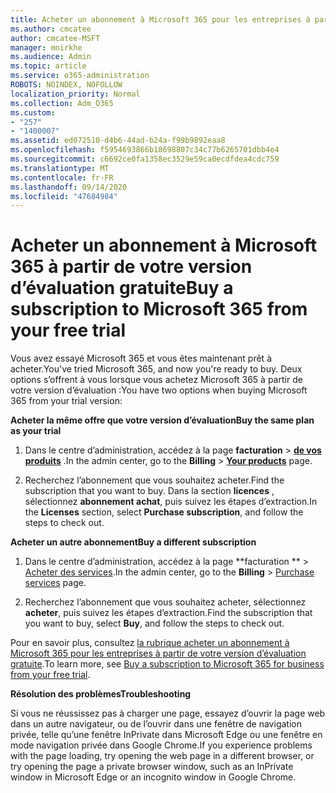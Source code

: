 ```yaml
---
title: Acheter un abonnement à Microsoft 365 pour les entreprises à partir de votre version d’évaluation gratuite
ms.author: cmcatee
author: cmcatee-MSFT
manager: mnirkhe
ms.audience: Admin
ms.topic: article
ms.service: o365-administration
ROBOTS: NOINDEX, NOFOLLOW
localization_priority: Normal
ms.collection: Adm_O365
ms.custom:
- "257"
- "1400007"
ms.assetid: ed072510-d4b6-44ad-b24a-f99b9892eaa8
ms.openlocfilehash: f5954693866b18698807c34c77b6265701dbb4e4
ms.sourcegitcommit: c6692ce0fa1358ec3529e59ca0ecdfdea4cdc759
ms.translationtype: MT
ms.contentlocale: fr-FR
ms.lasthandoff: 09/14/2020
ms.locfileid: "47684984"
---
```

# <a name="buy-a-subscription-to-microsoft-365-from-your-free-trial"></a><span data-ttu-id="7a573-102">Acheter un abonnement à Microsoft 365 à partir de votre version d’évaluation gratuite</span><span class="sxs-lookup"><span data-stu-id="7a573-102">Buy a subscription to Microsoft 365 from your free trial</span></span>

<span data-ttu-id="7a573-103">Vous avez essayé Microsoft 365 et vous êtes maintenant prêt à acheter.</span><span class="sxs-lookup"><span data-stu-id="7a573-103">You've tried Microsoft 365, and now you're ready to buy.</span></span> <span data-ttu-id="7a573-104">Deux options s’offrent à vous lorsque vous achetez Microsoft 365 à partir de votre version d’évaluation :</span><span class="sxs-lookup"><span data-stu-id="7a573-104">You have two options when buying Microsoft 365 from your trial version:</span></span>
  
 <span data-ttu-id="7a573-105">**Acheter la même offre que votre version d’évaluation**</span><span class="sxs-lookup"><span data-stu-id="7a573-105">**Buy the same plan as your trial**</span></span>
  
1. <span data-ttu-id="7a573-106">Dans le centre d’administration, accédez à la page **facturation** \> **[de vos produits](https://go.microsoft.com/fwlink/p/?linkid=842054)** .</span><span class="sxs-lookup"><span data-stu-id="7a573-106">In the admin center, go to the **Billing** \> **[Your products](https://go.microsoft.com/fwlink/p/?linkid=842054)** page.</span></span>

2. <span data-ttu-id="7a573-107">Recherchez l’abonnement que vous souhaitez acheter.</span><span class="sxs-lookup"><span data-stu-id="7a573-107">Find the subscription that you want to buy.</span></span> <span data-ttu-id="7a573-108">Dans la section **licences** , sélectionnez **abonnement achat**, puis suivez les étapes d’extraction.</span><span class="sxs-lookup"><span data-stu-id="7a573-108">In the **Licenses** section, select **Purchase subscription**, and follow the steps to check out.</span></span>

<span data-ttu-id="7a573-109">**Acheter un autre abonnement**</span><span class="sxs-lookup"><span data-stu-id="7a573-109">**Buy a different subscription**</span></span>
  
1. <span data-ttu-id="7a573-110">Dans le centre d’administration, accédez à la page \*\*facturation \*\* \> [Acheter des services](https://go.microsoft.com/fwlink/p/?linkid=868433).</span><span class="sxs-lookup"><span data-stu-id="7a573-110">In the admin center, go to the **Billing** \> [Purchase services](https://go.microsoft.com/fwlink/p/?linkid=868433) page.</span></span>

3. <span data-ttu-id="7a573-111">Recherchez l’abonnement que vous souhaitez acheter, sélectionnez **acheter**, puis suivez les étapes d’extraction.</span><span class="sxs-lookup"><span data-stu-id="7a573-111">Find the subscription that you want to buy, select **Buy**, and follow the steps to check out.</span></span>

<span data-ttu-id="7a573-112">Pour en savoir plus, consultez [la rubrique acheter un abonnement à Microsoft 365 pour les entreprises à partir de votre version d’évaluation gratuite](https://docs.microsoft.com/microsoft-365/commerce/buy-a-subscription-from-your-free-trial).</span><span class="sxs-lookup"><span data-stu-id="7a573-112">To learn more, see [Buy a subscription to Microsoft 365 for business from your free trial](https://docs.microsoft.com/microsoft-365/commerce/buy-a-subscription-from-your-free-trial).</span></span>

<span data-ttu-id="7a573-113">**Résolution des problèmes**</span><span class="sxs-lookup"><span data-stu-id="7a573-113">**Troubleshooting**</span></span>

<span data-ttu-id="7a573-114">Si vous ne réussissez pas à charger une page, essayez d’ouvrir la page web dans un autre navigateur, ou de l’ouvrir dans une fenêtre de navigation privée, telle qu’une fenêtre InPrivate dans Microsoft Edge ou une fenêtre en mode navigation privée dans Google Chrome.</span><span class="sxs-lookup"><span data-stu-id="7a573-114">If you experience problems with the page loading, try opening the web page in a different browser, or try opening the page a private browser window, such as an InPrivate window in Microsoft Edge or an incognito window in Google Chrome.</span></span>
